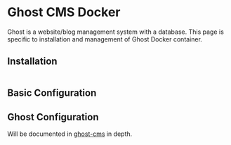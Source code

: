 # Ghost CMS Docker
Ghost is a website/blog management system with a database. This page is specific to installation and management of Ghost Docker container.
## Installation
```yaml

```
## Basic Configuration
## Ghost Configuration
Will be documented in [ghost-cms](../Website/ghost-cms.md) in depth.